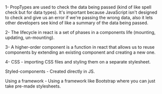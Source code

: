 1- PropTypes are used to check the data being passed (kind of like spell check but for data types). It's important because JavaScript isn't designed to check and give us an error if we're passing the wrong data, also it lets other developers see kind of like a summary of the data being passed. 

2- The lifecycle in react is a set of phases in a components life (mounting, updating, un-mounting).

3- A higher-order component is a function in react that allows us to reuse components by extending an existing component and creating a new one.


4- CSS - importing CSS files and styling them on a separate stylesheet. 

Styled-components - Created directly in JS.

Using a framework - Using a framework like Bootstrap where you can just take pre-made stylesheets. 